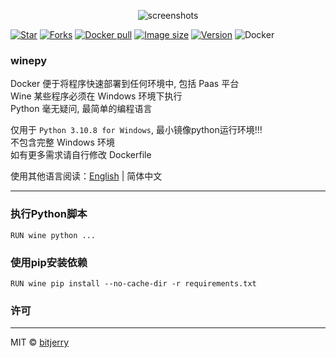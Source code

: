 <p align="center"><img src="https://cdn.jsdelivr.net/gh/bitjerry/wine-python@main/img/logo.png" alt="screenshots"></p>

[![Star](https://img.shields.io/github/stars/bitjerry/wine-python?logo=github&style=flat-square)](https://github.com/bitjerry/wine-python)
[![Forks](https://img.shields.io/github/forks/bitjerry/wine-python?logo=github&style=flat-square)](https://github.com/bitjerry/wine-python)
[![Docker pull](https://img.shields.io/docker/pulls/idiotdocker/winepy?logo=docker&style=flat-square)](https://hub.docker.com/r/idiotdocker/winepy)
[![Image size](https://img.shields.io/docker/image-size/idiotdocker/winepy?logo=docker&style=flat-square)](https://hub.docker.com/r/idiotdocker/winepy)
[![Version](https://img.shields.io/docker/v/idiotdocker/winepy?logo=docker&sort=semver&style=flat-square)](https://hub.docker.com/r/idiotdocker/winepy)
![Docker](https://img.shields.io/github/license/bitjerry/wine-python?style=flat-square)  

### winepy

Docker 便于将程序快速部署到任何环境中, 包括 Paas 平台  
Wine 某些程序必须在 Windows 环境下执行  
Python 毫无疑问, 最简单的编程语言  

仅用于 `Python 3.10.8 for Windows`, 最小镜像python运行环境!!!  
不包含完整 Windows 环境  
如有更多需求请自行修改 Dockerfile

使用其他语言阅读：[English](./README.md) | 简体中文

---

### 执行Python脚本
```shell
RUN wine python ...
```

### 使用pip安装依赖
```shell
RUN wine pip install --no-cache-dir -r requirements.txt
```

### 许可

---
MIT © [bitjerry](./LICENSE)
